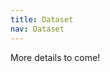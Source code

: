 ```yaml
---
title: Dataset
nav: Dataset
---
```


<!-- {% include figure.html img="data_sponsor.png" %} -->

More details to come!